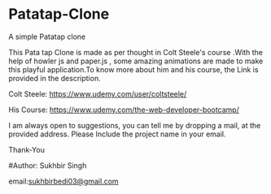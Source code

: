 # Patatap-Clone
A simple Patatap clone 

This Pata tap Clone is made as per thought in Colt Steele's course .With the help of howler js and paper.js , some amazing animations are made to make this playful application.To know more about him and his course, the Link is provided in the description.

Colt Steele: https://www.udemy.com/user/coltsteele/

His Course: https://www.udemy.com/the-web-developer-bootcamp/

I am always open to suggestions, you can tell me by dropping a mail, at the provided address. Please Include the project name in your email.

Thank-You

#Author: Sukhbir Singh

email:sukhbirbedi03@gmail.com
